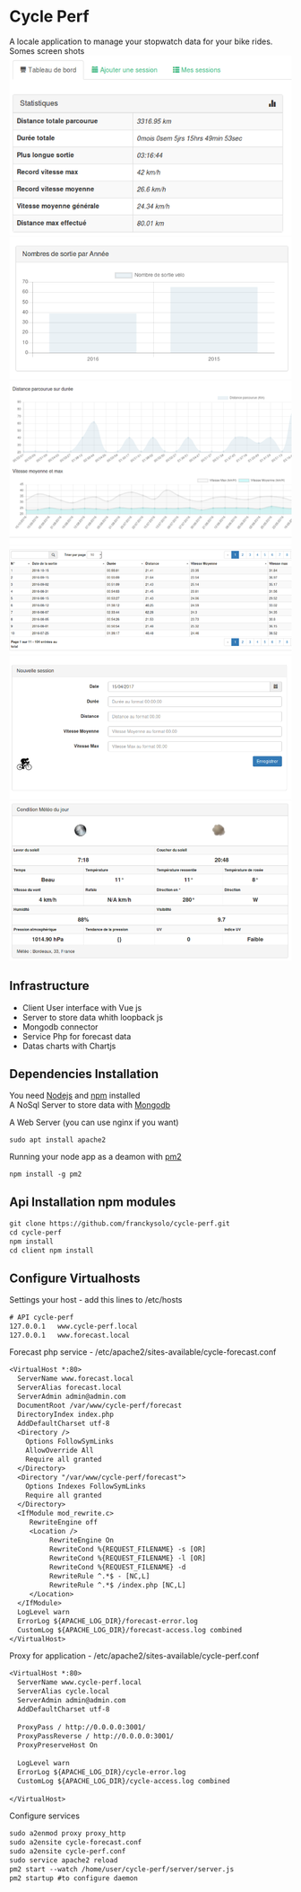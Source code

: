# Cycle Perf

A locale application to manage your stopwatch data for your bike rides.
Somes screen shots 
![Screen shot A](/docs/screen-shot-a.png)
![Screen shot B](/docs/screen-shot-b.png)
![Screen shot C](/docs/screen-shot-c.png)
![Screen shot D](/docs/screen-shot-d.png)
![Screen shot E](/docs/screen-shot-e.png)
![Screen shot F](/docs/screen-shot-f.png)

## Infrastructure

* Client User interface with Vue js
* Server to store data whith loopback js
* Mongodb connector
* Service Php for forecast data
* Datas charts with Chartjs

## Dependencies Installation

You need [Nodejs](https://nodejs.org/en/download/)
and [npm](https://docs.npmjs.com/getting-started/what-is-npm) installed  
A NoSql Server to store data with [Mongodb](https://www.mongodb.com/)

A Web Server (you can use nginx if you want)
```shell
sudo apt install apache2
```



Running your node app as a deamon with [pm2](http://pm2.keymetrics.io/)
```shell
npm install -g pm2
```

## Api Installation npm modules

```shell
git clone https://github.com/franckysolo/cycle-perf.git
cd cycle-perf
npm install
cd client npm install
```

## Configure Virtualhosts

Settings your host - add this lines to /etc/hosts
```
# API cycle-perf
127.0.0.1	www.cycle-perf.local
127.0.0.1	www.forecast.local
```

Forecast php service - /etc/apache2/sites-available/cycle-forecast.conf
```
<VirtualHost *:80>
  ServerName www.forecast.local
  ServerAlias forecast.local
  ServerAdmin admin@admin.com
  DocumentRoot /var/www/cycle-perf/forecast
  DirectoryIndex index.php
  AddDefaultCharset utf-8
  <Directory />
    Options FollowSymLinks
    AllowOverride All
    Require all granted
  </Directory>
  <Directory "/var/www/cycle-perf/forecast">
    Options Indexes FollowSymLinks
    Require all granted
  </Directory>
  <IfModule mod_rewrite.c>
     RewriteEngine off
     <Location />
          RewriteEngine On
          RewriteCond %{REQUEST_FILENAME} -s [OR]
          RewriteCond %{REQUEST_FILENAME} -l [OR]
          RewriteCond %{REQUEST_FILENAME} -d
          RewriteRule ^.*$ - [NC,L]
          RewriteRule ^.*$ /index.php [NC,L]
     </Location>
  </IfModule>
  LogLevel warn
  ErrorLog ${APACHE_LOG_DIR}/forecast-error.log
  CustomLog ${APACHE_LOG_DIR}/forecast-access.log combined
</VirtualHost>

```

Proxy for application - /etc/apache2/sites-available/cycle-perf.conf
```
<VirtualHost *:80>
  ServerName www.cycle-perf.local
  ServerAlias cycle.local
  ServerAdmin admin@admin.com
  AddDefaultCharset utf-8

  ProxyPass / http://0.0.0.0:3001/
  ProxyPassReverse / http://0.0.0.0:3001/
  ProxyPreserveHost On

  LogLevel warn
  ErrorLog ${APACHE_LOG_DIR}/cycle-error.log
  CustomLog ${APACHE_LOG_DIR}/cycle-access.log combined

</VirtualHost>

```
Configure services
```shell
sudo a2enmod proxy proxy_http
sudo a2ensite cycle-forecast.conf
sudo a2ensite cycle-perf.conf
sudo service apache2 reload
pm2 start --watch /home/user/cycle-perf/server/server.js
pm2 startup #to configure daemon
```
